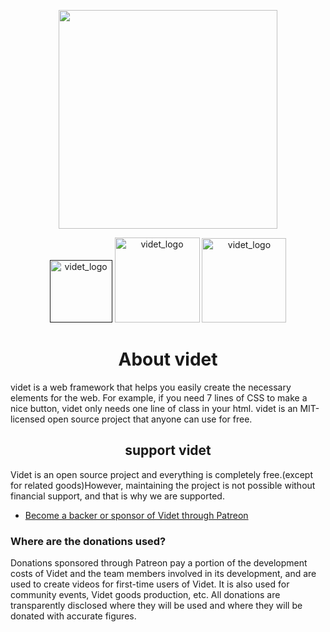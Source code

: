 <p align="center"><a href="https://videt.xyz" target="_blank" rel="noopener noreferrer"><img width="350" src="http://videt.xyz/images/full_logo.png"></a></p>
<p align="center">
   <a href="" target="_blank" rel="noopener noreferrer"><img width="100" src="https://img.shields.io/apm/l/vim-mode?" alt="videt_logo"></a>
   <a href="https://discord.gg/CQEYPHUEVn" target="_blank" rel="noopener noreferrer"><img width="136" src="https://img.shields.io/discord/849937552400056320?color=%235865F2&label=Discord" alt="videt_logo"></a>
   <a href="https://discord.gg/CQEYPHUEVn" target="_blank" rel="noopener noreferrer"><img width="135" src="https://img.shields.io/badge/Version-V%200.1.1-brightgreen" alt="videt_logo"></a>
</p>
 
<h1 align="center">About videt</h1>
videt is a web framework that helps you easily create the necessary elements for the web.
For example, if you need 7 lines of CSS to make a nice button, videt only needs one line of class in your html.
videt is an MIT-licensed open source project that anyone can use for free.
<h2 align="center">support videt</h2>
Videt is an open source project and everything is completely free.(except for related goods)However, maintaining the project is not possible without financial support, and that is why we are supported.

> 

- [Become a backer or sponsor of Videt through Patreon](https://www.patreon.com/leeminjun?fan_landing=true)


### Where are the donations used?
Donations sponsored through Patreon pay a portion of the development costs of Videt and the team members involved in its development, and are used to create videos for first-time users of Videt. It is also used for community events, Videt goods production, etc. All donations are transparently disclosed where they will be used and where they will be donated with accurate figures.


